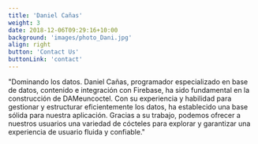 ```yaml
---
title: 'Daniel Cañas'
weight: 3
date: 2018-12-06T09:29:16+10:00
background: 'images/photo_Dani.jpg'
align: right
button: 'Contact Us'
buttonLink: 'contact'
---
```


"Dominando los datos. Daniel Cañas, programador especializado en base de datos, contenido e integración con Firebase, ha sido fundamental en la construcción de DAMeuncoctel. Con su experiencia y habilidad para gestionar y estructurar eficientemente los datos, ha establecido una base sólida para nuestra aplicación. Gracias a su trabajo, podemos ofrecer a nuestros usuarios una variedad de cócteles para explorar y garantizar una experiencia de usuario fluida y confiable."
